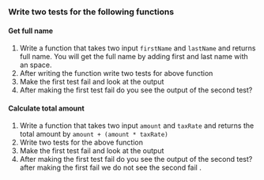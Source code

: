 ### Write two tests for the following functions

#### Get full name

1. Write a function that takes two input `firstName` and `lastName` and returns full name. You will get the full name by adding first and last name with an space.
2. After writing the function write two tests for above function
3. Make the first test fail and look at the output
4. After making the first test fail do you see the output of the second test?



#### Calculate total amount

1. Write a function that takes two input `amount` and `taxRate` and returns the total amount by `amount + (amount * taxRate) `
2. Write two tests for the above function
3. Make the first test fail and look at the output
4. After making the first test fail do you see the output of the second test?
after making the first fail we do not see the second fail .